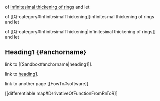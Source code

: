 of <a href="http://ncatlab.org/nlab/show/Q-category#InfinitesimalThickening">infinitesimal thickening of rings</a> and let

of [[Q-category#InfinitesimalThickening]]infinitesimal thickening of rings and let

of [[Q-category#InfinitesimalThickening|infinitesimal thickening of rings]] and let


## Heading1 {#anchorname}

link to [[Sandbox#anchorname|heading1]].

link to [heading1](#anchorname).

link to another page [[HowTo#software]].

[[differentiable map#DerivativeOfFunctionFromRnToR]]